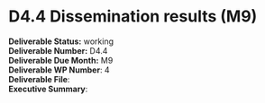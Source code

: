 # D4.4     Dissemination results \(M9\)

**Deliverable Status:** working  
**Deliverable Number:** D4.4  
**Deliverable Due Month:** M9  
**Deliverable WP Number**: 4  
**Deliverable File**:   
**Executive Summary**:

